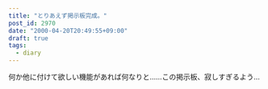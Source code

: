 ```yaml
---
title: "とりあえず掲示板完成。"
post_id: 2970
date: "2000-04-20T20:49:55+09:00"
draft: true
tags:
  - diary
---
```



何か他に付けて欲しい機能があれば何なりと……この掲示板、寂しすぎるよう…

